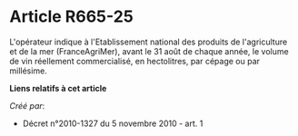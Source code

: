 # Article R665-25

L'opérateur indique à l'Etablissement national des produits de l'agriculture et de la mer (FranceAgriMer), avant le 31 août
de chaque année, le volume de vin réellement commercialisé, en hectolitres, par cépage ou par millésime.

**Liens relatifs à cet article**

_Créé par_:

  - Décret n°2010-1327 du 5 novembre 2010 - art. 1

